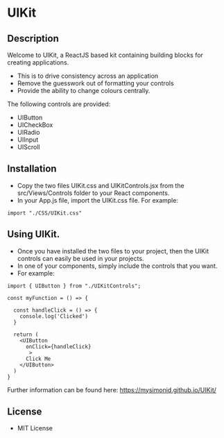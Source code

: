 # UIKit

## Description

Welcome to UIKit, a ReactJS based kit containing building blocks for creating applications.

- This is to drive consistency across an application
- Remove the guesswork out of formatting your controls
- Provide the ability to change colours centrally.

The following controls are provided:

- UIButton
- UICheckBox
- UIRadio
- UIInput
- UIScroll

## Installation

- Copy the two files UIKit.css and UIKitControls.jsx from the src/Views/Controls folder to your React components.
- In your App.js file, import the UIKit.css file. For example:

```
import "./CSS/UIKit.css"
```


## Using UIKit.

- Once you have installed the two files to your project, then the UIKit controls can easily be used in your projects.
- In one of your components, simply include the controls that you want.
- For example:

```
import { UIButton } from "./UIKitControls";

const myFunction = () => {

  const handleClick = () => {
    console.log('Clicked')
  }
   
  return (
    <UIButton 
      onClick={handleClick}
       >
      Click Me
    </UIButton>
  )
}
```

Further information can be found here: https://mysimonid.github.io/UIKit/


## License

- MIT License

